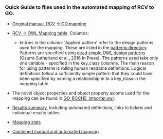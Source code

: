 ### Quick Guide to files used in the  automated mapping of RCV to GO.

* [Original manual, RCV -> GO  mapping](https://github.com/GO-ROCHE-COLLAB/Roche_CV_mapping/blob/master/mapping_tables/manual_map_with_ids.tsv)

* [RCV -> OWL Mapping table](https://github.com/GO-ROCHE-COLLAB/Roche_CV_mapping/blob/master/mapping_tables/owl_map.tsv).  Columns:
  * Entries in the column: 'Applied pattern' refer to the design patterns used for the mapping.  These are listed in the [patterns directory](https://github.com/GO-ROCHE-COLLAB/Roche_CV_mapping/tree/master/patterns).  Patterns are specified using [dead simple OWL design patterns](https://github.com/dosumis/dead_simple_owl_design_patterns)  (Osumi-Sutherland et al., 2016 In Press).  The patterns used take only one variable - specified in the key\_class columns.  The main reason for using patterns is rolling human readable definitions.  Logical definitions follow a sufficiently simple pattern that they could have been specified by naming a relationship in to a key\_class in the mapping table.

* The novel object properties and object property axioms used for the mapping can be found in [GO_ROCHE_importer.owl](https://github.com/GO-ROCHE-COLLAB/Roche_CV_mapping/blob/master/owl/GO_ROCHE_importer.owl).

* [Results summary](https://github.com/GO-ROCHE-COLLAB/Roche_CV_mapping/blob/master/mapping_tables/results/results_summary.md), including automated definitions, links to tickets and individual results tables.

* [Mapping stats](https://github.com/GO-ROCHE-COLLAB/Roche_CV_mapping/blob/master/mapping_tables/results/stats.tsv)

* [Combined manual and automated mapping](https://github.com/GO-ROCHE-COLLAB/Roche_CV_mapping/blob/master/mapping_tables/results/combined_results.tsv)
